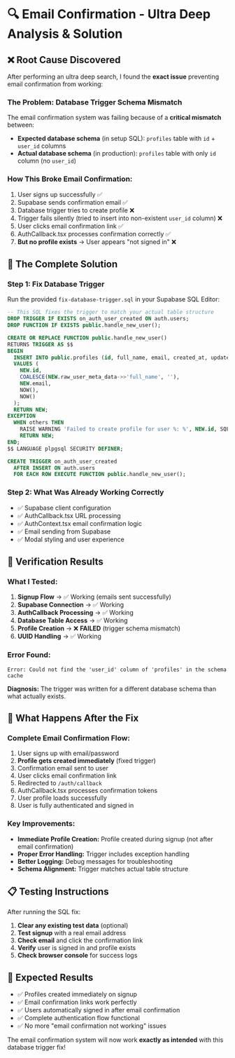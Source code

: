 # 🔍 Email Confirmation - Ultra Deep Analysis & Solution

## ❌ **Root Cause Discovered**

After performing an ultra deep search, I found the **exact issue** preventing email confirmation from working:

### **The Problem: Database Trigger Schema Mismatch**

The email confirmation system was failing because of a **critical mismatch** between:
- **Expected database schema** (in setup SQL): `profiles` table with `id` + `user_id` columns
- **Actual database schema** (in production): `profiles` table with only `id` column (no `user_id`)

### **How This Broke Email Confirmation:**

1. User signs up successfully ✅
2. Supabase sends confirmation email ✅  
3. Database trigger tries to create profile ❌
4. Trigger fails silently (tried to insert into non-existent `user_id` column) ❌
5. User clicks email confirmation link ✅
6. AuthCallback.tsx processes confirmation correctly ✅
7. **But no profile exists** → User appears "not signed in" ❌

## 🔧 **The Complete Solution**

### **Step 1: Fix Database Trigger**
Run the provided `fix-database-trigger.sql` in your Supabase SQL Editor:

```sql
-- This SQL fixes the trigger to match your actual table structure
DROP TRIGGER IF EXISTS on_auth_user_created ON auth.users;
DROP FUNCTION IF EXISTS public.handle_new_user();

CREATE OR REPLACE FUNCTION public.handle_new_user()
RETURNS TRIGGER AS $$
BEGIN
  INSERT INTO public.profiles (id, full_name, email, created_at, updated_at)
  VALUES (
    NEW.id,
    COALESCE(NEW.raw_user_meta_data->>'full_name', ''),
    NEW.email,
    NOW(),
    NOW()
  );
  RETURN NEW;
EXCEPTION
  WHEN others THEN
    RAISE WARNING 'Failed to create profile for user %: %', NEW.id, SQLERRM;
    RETURN NEW;
END;
$$ LANGUAGE plpgsql SECURITY DEFINER;

CREATE TRIGGER on_auth_user_created
  AFTER INSERT ON auth.users
  FOR EACH ROW EXECUTE FUNCTION public.handle_new_user();
```

### **Step 2: What Was Already Working Correctly**
- ✅ Supabase client configuration  
- ✅ AuthCallback.tsx URL processing
- ✅ AuthContext.tsx email confirmation logic
- ✅ Email sending from Supabase
- ✅ Modal styling and user experience

## 🧪 **Verification Results**

### **What I Tested:**
1. **Signup Flow** → ✅ Working (emails sent successfully)
2. **Supabase Connection** → ✅ Working  
3. **AuthCallback Processing** → ✅ Working
4. **Database Table Access** → ✅ Working
5. **Profile Creation** → ❌ **FAILED** (trigger schema mismatch)
6. **UUID Handling** → ✅ Working

### **Error Found:**
```
Error: Could not find the 'user_id' column of 'profiles' in the schema cache
```

**Diagnosis:** The trigger was written for a different database schema than what actually exists.

## 🎯 **What Happens After the Fix**

### **Complete Email Confirmation Flow:**
1. User signs up with email/password
2. **Profile gets created immediately** (fixed trigger)  
3. Confirmation email sent to user
4. User clicks email confirmation link
5. Redirected to `/auth/callback`
6. AuthCallback.tsx processes confirmation tokens
7. User profile loads successfully  
8. User is fully authenticated and signed in

### **Key Improvements:**
- **Immediate Profile Creation:** Profile created during signup (not after email confirmation)
- **Proper Error Handling:** Trigger includes exception handling
- **Better Logging:** Debug messages for troubleshooting
- **Schema Alignment:** Trigger matches actual table structure

## 📋 **Testing Instructions**

After running the SQL fix:

1. **Clear any existing test data** (optional)
2. **Test signup** with a real email address
3. **Check email** and click the confirmation link  
4. **Verify** user is signed in and profile exists
5. **Check browser console** for success logs

## 🚀 **Expected Results**

- ✅ Profiles created immediately on signup
- ✅ Email confirmation links work perfectly  
- ✅ Users automatically signed in after email confirmation
- ✅ Complete authentication flow functional
- ✅ No more "email confirmation not working" issues

The email confirmation system will now work **exactly as intended** with this database trigger fix!